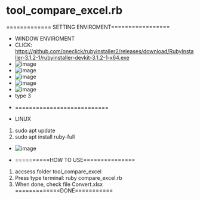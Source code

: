 # tool_compare_excel.rb
============= SETTING ENVIROMENT=================
+ WINDOW ENVIROMENT
+ CLICK: https://github.com/oneclick/rubyinstaller2/releases/download/RubyInstaller-3.1.2-1/rubyinstaller-devkit-3.1.2-1-x64.exe
+ ![image](https://user-images.githubusercontent.com/54847531/188776648-a15a3356-473a-4bc8-80ec-d8f64374c918.png)
+ ![image](https://user-images.githubusercontent.com/54847531/188776655-2780f2cf-628a-4c08-b6cc-0d20b5fd87c5.png)
+ ![image](https://user-images.githubusercontent.com/54847531/188776660-ef18ec25-b6ed-4d2c-9f99-50a1215db62f.png)
+ ![image](https://user-images.githubusercontent.com/54847531/188776677-2b95f14f-0325-4035-8e3f-961380643c30.png)
+ ![image](https://user-images.githubusercontent.com/54847531/188776684-3f961c28-8355-49e3-a505-8bc565a6bfe0.png)
+ type 3
* ===========================
+ LINUX
1. sudo apt update
2. sudo apt install ruby-full
+ ![image](https://user-images.githubusercontent.com/54847531/188776811-03818505-6d9a-45d3-a589-6f3aff772bc5.png)
* ==========HOW TO USE===============
1. accsess folder tool_compare_excel
2. Press type terminal: 
ruby compare_excel.rb
3. When done, check file Convert.xlsx
=============DONE===========

